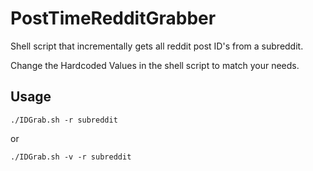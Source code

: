# PostTimeRedditGrabber
Shell script that incrementally gets all reddit post ID's from a subreddit.

Change the Hardcoded Values in the shell script to match your needs.

## Usage

`./IDGrab.sh -r subreddit`

or

`./IDGrab.sh -v -r subreddit`
